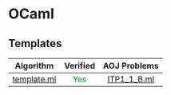 
# OCaml

## Templates

| Algorithm | Verified | AOJ Problems |
|:---------:|:--------:|:------------:|
| [template.ml](./include/template/template) | <font color="ForestGreen">Yes</font> | [ITP1_1_B.ml](./src/ITP1_1_B) |

